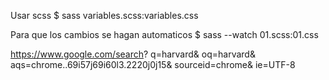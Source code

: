 Usar scss
$ sass variables.scss:variables.css

Para que los cambios se hagan automaticos
$ sass --watch 01.scss:01.css

https://www.google.com/search?
q=harvard&
oq=harvard&
aqs=chrome..69i57j69i60l3.2220j0j15&
sourceid=chrome&
ie=UTF-8